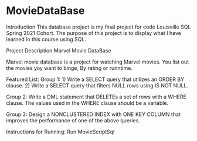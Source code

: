 # MovieDataBase

Introduction This database project is my final project for code Louisville SQL Spring 2021 Cohort. The purpose of this project is to display what I have learned in this course using SQL.

Project Description
Marvel Movie DataBase

Marvel movie database is a project for watching Marvel movies. You list out the movies yoy want to binge, By rating or runntime.



Featured List:
Group 1: 1) Write a  SELECT query that utilizes an ORDER BY clause. 
         2) Write a  SELECT query that filters NULL rows using IS NOT NULL.

Group 2: Write a DML statement that DELETEs a set of rows with a WHERE clause. The values used in the WHERE clause should be a variable.

Group 3: Design a NONCLUSTERED INDEX with ONE KEY COLUMN that improves the performance of one of the above queries.


Instructions for Running: Run MovieScriptSql
